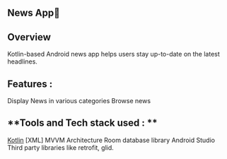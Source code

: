 ## **News App**📰

## **Overview**
Kotlin-based Android news app helps users stay up-to-date on the latest headlines.
## **Features :**
Display News in various categories
Browse news
## **Tools and Tech stack used : **
[Kotlin](https://kotlinlang.org/)
[XML]
MVVM Architecture
Room database library
Android Studio
Third party libraries like retrofit, glid.


